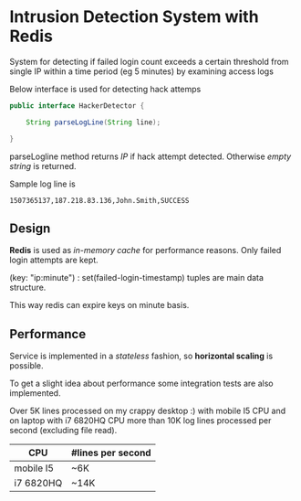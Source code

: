 # Intrusion Detection System with Redis

System for detecting if failed login count exceeds a certain threshold 
from single IP within a time period (eg 5 minutes) by examining access logs    

Below interface is used for detecting hack attemps

```java
public interface HackerDetector {

    String parseLogLine(String line);

}
```

parseLogline method returns _IP_ if hack attempt detected. Otherwise _empty string_ is returned. 
 
Sample log line is 

```
1507365137,187.218.83.136,John.Smith,SUCCESS
```

## Design

**Redis** is used as _in-memory cache_ for performance reasons. Only failed login attempts are kept.

(key: "ip:minute") : set(failed-login-timestamp)  tuples are main data structure.

This way redis can expire keys on minute basis.

## Performance

Service is implemented in a _stateless_ fashion, so **horizontal scaling** is possible.  

To get a slight idea about performance some integration tests are also implemented.

Over 5K lines processed on my crappy desktop :) with mobile I5 CPU and      
on laptop with i7 6820HQ CPU more than 10K log lines processed per second 
(excluding file read).

| CPU       |  #lines per second |  
|-----------|--------------------|
| mobile I5 | ~6K                |
| i7 6820HQ | ~14K               |
